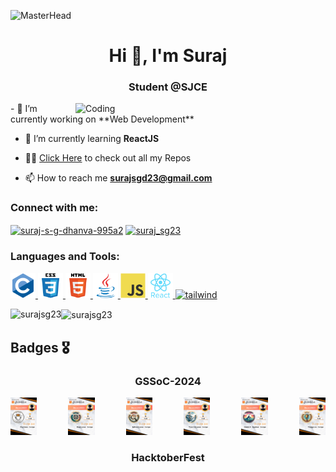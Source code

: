 ![MasterHead](https://user-images.githubusercontent.com/90236635/232446433-d5540fa2-fe28-4bb8-b929-cdb51fe61336.gif)
<h1 align="center">Hi 👋, I'm Suraj</h1>
<h3 align="center">Student @SJCE</h3>
<img align="right" alt="Coding" width="400" src="https://user-images.githubusercontent.com/74038190/219923823-bf1ce878-c6b8-4faa-be07-93e6b1006521.gif">
- 🔭 I’m currently working on **Web Development**

- 🌱 I’m currently learning **ReactJS**

- 👨‍💻 [Click Here](https://github.com/SurajSG23?tab=repositories) to check out all my Repos

- 📫 How to reach me **surajsgd23@gmail.com**

<h3 align="left">Connect with me:</h3>
<p align="left">
<a href="https://www.linkedin.com/in/suraj-s-g-dhanva-995a23298/" target="blank"><img align="center" src="https://raw.githubusercontent.com/rahuldkjain/github-profile-readme-generator/master/src/images/icons/Social/linked-in-alt.svg" alt="suraj-s-g-dhanva-995a2" height="30" width="40" /></a>
<a href="https://instagram.com/suraj_sg23" target="blank"><img align="center" src="https://raw.githubusercontent.com/rahuldkjain/github-profile-readme-generator/master/src/images/icons/Social/instagram.svg" alt="suraj_sg23" height="30" width="40" /></a>
</p>

<h3 align="left">Languages and Tools:</h3>
<p align="left"> <a href="https://www.cprogramming.com/" target="_blank" rel="noreferrer"> <img src="https://raw.githubusercontent.com/devicons/devicon/master/icons/c/c-original.svg" alt="c" width="40" height="40"/> </a> <a href="https://www.w3schools.com/css/" target="_blank" rel="noreferrer"> <img src="https://raw.githubusercontent.com/devicons/devicon/master/icons/css3/css3-original-wordmark.svg" alt="css3" width="40" height="40"/> </a> <a href="https://www.w3.org/html/" target="_blank" rel="noreferrer"> <img src="https://raw.githubusercontent.com/devicons/devicon/master/icons/html5/html5-original-wordmark.svg" alt="html5" width="40" height="40"/> </a> <a href="https://www.java.com" target="_blank" rel="noreferrer"> <img src="https://raw.githubusercontent.com/devicons/devicon/master/icons/java/java-original.svg" alt="java" width="40" height="40"/> </a> <a href="https://developer.mozilla.org/en-US/docs/Web/JavaScript" target="_blank" rel="noreferrer"> <img src="https://raw.githubusercontent.com/devicons/devicon/master/icons/javascript/javascript-original.svg" alt="javascript" width="40" height="40"/> </a> <a href="https://reactjs.org/" target="_blank" rel="noreferrer"> <img src="https://raw.githubusercontent.com/devicons/devicon/master/icons/react/react-original-wordmark.svg" alt="react" width="40" height="40"/> </a><a href="https://tailwindcss.com/" target="_blank" rel="noreferrer"> <img src="https://www.vectorlogo.zone/logos/tailwindcss/tailwindcss-icon.svg" alt="tailwind" width="40" height="40"/> </a> </p>


<p><img align="left" src="https://github-readme-stats.vercel.app/api/top-langs?username=surajsg23&show_icons=true&locale=en&layout=compact" alt="surajsg23" /></p>

<p><img align="center" src="https://github-readme-streak-stats.herokuapp.com/?user=surajsg23&" alt="surajsg23" /></p>

<h2 align="left">Badges 🎖️</h2>
<h3 align="center">GSSoC-2024</h3>

<div style='display:flex; align-items:center; gap: 50px;' align='center'>
  <a href="https://gssoc.girlscript.tech/contributorAnalytics" target="_blank" rel="noreferrer"> <img src="https://github.com/SurajSG23/SurajSG23/raw/main/Badges/gssoc/postman-gssoc.png" alt="gssoc" width="150px"/> </a>
 <a href="https://gssoc.girlscript.tech/contributorAnalytics" target="_blank" rel="noreferrer"> <img src="https://github.com/SurajSG23/SurajSG23/blob/main/Badges/gssoc/explorer-new.png" alt="gssoc" width="150px"/> </a>
 <a href="https://gssoc.girlscript.tech/contributorAnalytics" target="_blank" rel="noreferrer"> <img src="https://github.com/SurajSG23/SurajSG23/raw/main/Badges/gssoc/adventurer.png" alt="gssoc" width="150px"/> </a>
 <a href="https://gssoc.girlscript.tech/contributorAnalytics" target="_blank" rel="noreferrer"> <img src="https://github.com/SurajSG23/SurajSG23/raw/main/Badges/gssoc/trailblazer.png" alt="gssoc" width="150px"/> </a>
 <a href="https://gssoc.girlscript.tech/contributorAnalytics" target="_blank" rel="noreferrer"> <img src="https://github.com/SurajSG23/SurajSG23/raw/main/Badges/gssoc/summit-seeker.png" alt="gssoc" width="150px"/> </a>
 <a href="https://gssoc.girlscript.tech/contributorAnalytics" target="_blank" rel="noreferrer"> <img src="https://github.com/SurajSG23/SurajSG23/blob/main/Badges/gssoc/champion.png" alt="gssoc" width="150px"/> </a>
</div>

<h3 align="center">HacktoberFest</h3>
<div style='display:flex; align-items:center; gap: 50px;' align='center'>

</div>

